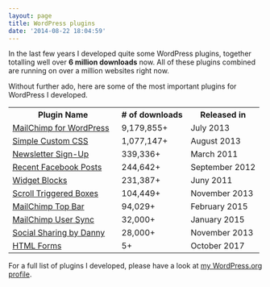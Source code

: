 ```yaml
---
layout: page
title: WordPress plugins
date: '2014-08-22 18:04:59'
---
```


In the last few years I developed quite some WordPress plugins, together totalling well over **6 million downloads** now. All of these plugins combined are running on over a million websites right now.

Without further ado, here are some of the most important plugins for WordPress I developed.

<table>
	<tr>
    	<th>Plugin Name</th>
        <th># of downloads</th>
        <th>Released in</th>
    </tr>
    <tr>
    	<td><a href="https://mc4wp.com/">MailChimp for WordPress</a> &nbsp; <a href="https://github.com/ibericode/mailchimp-for-wordpress"><i class="icon icon-social-github"></i></a></td>
        <td>9,179,855+</td>
        <td>July 2013</td>
    </tr>
    <tr>
    	<td><a href="https://wordpress.org/plugins/simple-custom-css/">Simple Custom CSS</a></td>
        <td>1,077,147+</td>
        <td>August 2013</td>
    </tr>
    <tr>
    	<td><a href="http://wordpress.org/plugins/newsletter-sign-up/">Newsletter Sign-Up</a></td>
        <td>339,336+</td>
        <td>March 2011</td>
    </tr>
       <tr>
    	<td><a href="https://wordpress.org/plugins/recent-facebook-posts/">Recent Facebook Posts</a></td>
        <td>244,642+</td>
        <td>September 2012</td>
    </tr>
     <tr>
    	<td><a href="https://wordpress.org/plugins/wysiwyg-widgets/">Widget Blocks</a></td>
        <td>231,387+</td>
        <td>Juny 2011</td>
    </tr>
    <tr>
        <td><a href="https://boxzillaplugin.com/">Scroll Triggered Boxes</a> &nbsp; <a href="https://github.com/ibericode/boxzilla-wp"><i class="icon icon-social-github"></i></a></td>
        <td>104,449+</td>
        <td>November 2013</td>
    </tr>
    <tr>
    	<td><a href="https://wordpress.org/plugins/mailchimp-top-bar/">MailChimp Top Bar</a> &nbsp; <a href="https://github.com/ibericode/mailchimp-top-bar"><i class="icon icon-social-github"></i></a></td>
        <td>94,029+</td>
        <td>February 2015</td>
    </tr>
    <tr>
    	<td><a href="https://wordpress.org/plugins/mailchimp-sync/">MailChimp User Sync</a> &nbsp; <a href="https://github.com/ibericode/mailchimp-user-sync"><i class="icon icon-social-github"></i></a></td>
        <td>32,000+</td>
        <td>January 2015</td>
    </tr>
    <tr>
    	<td><a href="https://wordpress.org/plugins/dvk-social-sharing/">Social Sharing by Danny</a></td>
        <td>28,000+</td>
        <td>November 2013</td>
    </tr>
		<tr>
			<td><a href="https://wordpress.org/plugins/html-forms/">HTML Forms</a> &nbsp; <a href="https://github.com/ibericode/html-forms"><i class="icon icon-social-github"></i></a></td>
				<td>5+</td>
				<td>October 2017</td>
		</tr>
</table>


For a full list of plugins I developed, please have a look at [my WordPress.org profile](http://profiles.wordpress.org/dvankooten/).
